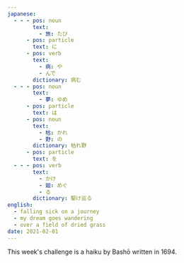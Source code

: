 ```yaml
---
japanese:
  - - - pos: noun
        text:
          - 旅: たび
      - pos: particle
        text: に
      - pos: verb
        text:
          - 病: や
          - んで
        dictionary: 病む
  - - - pos: noun
        text:
          - 夢: ゆめ
      - pos: particle
        text: は
      - pos: noun
        text:
          - 枯: かれ
          - 野: の
        dictionary: 枯れ野
      - pos: particle
        text: を
  - - - pos: verb
        text:
          - かけ
          - 廻: めぐ
          - る
        dictionary: 駆け巡る
english:
  - falling sick on a journey 
  - my dream goes wandering
  - over a field of dried grass
date: 2021-02-01
---
```


This week's challenge is a haiku by Bashō written in 1694.
